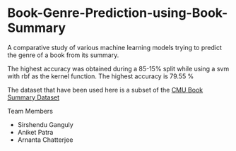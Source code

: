 # Book-Genre-Prediction-using-Book-Summary
A comparative study of various machine learning models trying to predict the genre of a book from its summary.

The highest accuracy was obtained during a 85-15% split while using a svm with rbf as the kernel function.
The highest accuracy is 79.55 %

The dataset that have been used here is a subset of the [CMU Book Summary Dataset](http://www.cs.cmu.edu/~dbamman/booksummaries.html "CMU Book Summary Dataset")


Team Members 
- Sirshendu Ganguly
- Aniket Patra
- Arnanta Chatterjee
